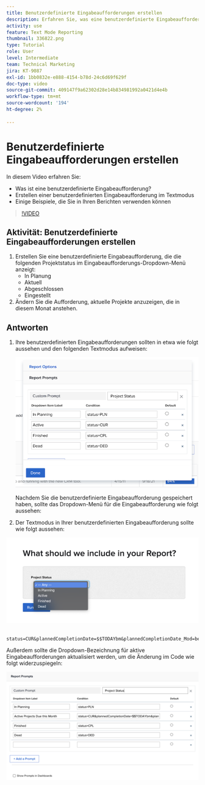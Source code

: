 ```yaml
---
title: Benutzerdefinierte Eingabeaufforderungen erstellen
description: Erfahren Sie, was eine benutzerdefinierte Eingabeaufforderung ist, wie Sie eine benutzerdefinierte Eingabeaufforderung im Textmodus erstellen, und einige Beispiele, die Sie für die Berichterstellung in Workfront verwenden können.
activity: use
feature: Text Mode Reporting
thumbnail: 336822.png
type: Tutorial
role: User
level: Intermediate
team: Technical Marketing
jira: KT-9087
exl-id: 1bb0832e-e888-4154-b78d-24c6d69f629f
doc-type: video
source-git-commit: 409147f9a62302d28e14b834981992a0421d4e4b
workflow-type: tm+mt
source-wordcount: '194'
ht-degree: 2%

---
```


# Benutzerdefinierte Eingabeaufforderungen erstellen

In diesem Video erfahren Sie:

* Was ist eine benutzerdefinierte Eingabeaufforderung?
* Erstellen einer benutzerdefinierten Eingabeaufforderung im Textmodus
* Einige Beispiele, die Sie in Ihren Berichten verwenden können

>[!VIDEO](https://video.tv.adobe.com/v/336822/?quality=12&learn=on)

## Aktivität: Benutzerdefinierte Eingabeaufforderungen erstellen

1. Erstellen Sie eine benutzerdefinierte Eingabeaufforderung, die die folgenden Projektstatus im Eingabeaufforderungs-Dropdown-Menü anzeigt:
   * In Planung
   * Aktuell
   * Abgeschlossen
   * Eingestellt
1. Ändern Sie die Aufforderung, aktuelle Projekte anzuzeigen, die in diesem Monat anstehen.

## Antworten

1. Ihre benutzerdefinierten Eingabeaufforderungen sollten in etwa wie folgt aussehen und den folgenden Textmodus aufweisen:

   ![Ein Bild des Bildschirms zum Erstellen eines neuen Filters im Textmodus](assets/cp-01.png)

   Nachdem Sie die benutzerdefinierte Eingabeaufforderung gespeichert haben, sollte das Dropdown-Menü für die Eingabeaufforderung wie folgt aussehen:

1. Der Textmodus in Ihrer benutzerdefinierten Eingabeaufforderung sollte wie folgt aussehen:

![Ein Bild des Bildschirms zum Erstellen eines neuen Filters im Textmodus](assets/cp-02.png)

```
   status=CUR&plannedCompletionDate=$$TODAYbm&plannedCompletionDate_Mod=between&plannedCompletionDate_Range=$$TODAYem 
```

Außerdem sollte die Dropdown-Bezeichnung für aktive Eingabeaufforderungen aktualisiert werden, um die Änderung im Code wie folgt widerzuspiegeln:

![Ein Bild des Bildschirms zum Erstellen eines neuen Filters im Textmodus](assets/cp-02a.png)
